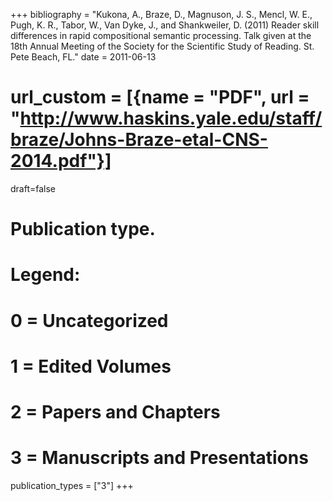 +++
bibliography = "Kukona, A., Braze, D., Magnuson, J. S., Mencl, W. E., Pugh, K. R., Tabor, W., Van Dyke, J., and Shankweiler, D. (2011) Reader skill differences in rapid compositional semantic processing. Talk given at the 18th Annual Meeting of the Society for the Scientific Study of Reading. St. Pete Beach, FL."
date = 2011-06-13
# url_custom = [{name = "PDF", url = "http://www.haskins.yale.edu/staff/braze/Johns-Braze-etal-CNS-2014.pdf"}]
draft=false
# Publication type.
# Legend:
# 0 = Uncategorized
# 1 = Edited Volumes
# 2 = Papers and Chapters
# 3 = Manuscripts and Presentations
publication_types = ["3"]
+++